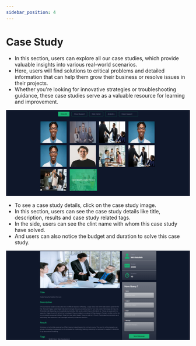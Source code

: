 ```yaml
---
sidebar_position: 4
---
```


# Case Study

- In this section, users can explore all our case studies, which provide valuable insights into various real-world scenarios. 
- Here, users will find solutions to critical problems and detailed information that can help them grow their business or resolve issues in their projects. 
- Whether you're looking for innovative strategies or troubleshooting guidance, these case studies serve as a valuable resource for learning and improvement.

![Case Studies](../img/case.png)

- To see a case study details, click on the case study image.
- In this section, users can see the case study details like title, description, results and case study related tags.
- In the side, users can see the clint name with whom this case study have solved.
- And users can also notice the budget and duration to solve this case study.

![Case Studies](../img/case_details.png)